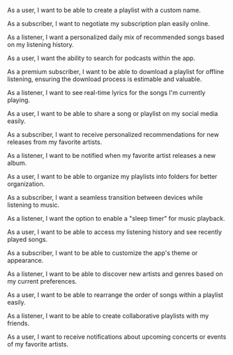 As a user, I want to be able to create a playlist with a custom name.

As a subscriber, I want to negotiate my subscription plan easily online.

As a listener, I want a personalized daily mix of recommended songs based on my listening history.

As a user, I want the ability to search for podcasts within the app.

As a premium subscriber, I want to be able to download a playlist for offline listening, ensuring the download process is estimable and valuable.

As a listener, I want to see real-time lyrics for the songs I'm currently playing.

As a user, I want to be able to share a song or playlist on my social media easily.

As a subscriber, I want to receive personalized recommendations for new releases from my favorite artists.

As a listener, I want to be notified when my favorite artist releases a new album.

As a user, I want to be able to organize my playlists into folders for better organization.

As a subscriber, I want a seamless transition between devices while listening to music.

As a listener, I want the option to enable a "sleep timer" for music playback.

As a user, I want to be able to access my listening history and see recently played songs.

As a subscriber, I want to be able to customize the app's theme or appearance.

As a listener, I want to be able to discover new artists and genres based on my current preferences.

As a user, I want to be able to rearrange the order of songs within a playlist easily.

As a listener, I want to be able to create collaborative playlists with my friends.

As a user, I want to receive notifications about upcoming concerts or events of my favorite artists.